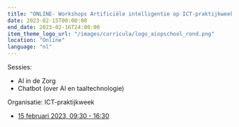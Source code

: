 ```yaml
---
title: "ONLINE- Workshops Artificiële intelligentie op ICT-praktijkweek"
date: 2023-02-15T00:00:00
end_date: 2023-02-16T24:00:00
item_theme_logo_url: "/images/curricula/logo_aiopschool_rond.png"
location: "Online"
language: "nl"
---
```


Sessies: 
* AI in de Zorg
* Chatbot (over AI en taaltechnologie) 

Organisatie: ICT-praktijkweek

- [15 februari 2023, 09:30 - 16:30](https://www.ictdag.be/39)
